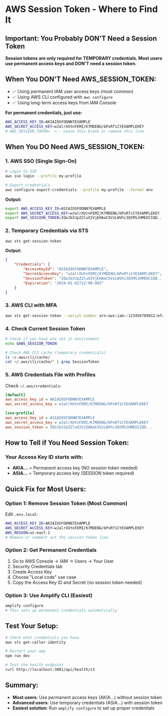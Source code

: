 # AWS Session Token - Where to Find It

## Important: You Probably DON'T Need a Session Token

**Session tokens are only required for TEMPORARY credentials. Most users use permanent access keys and DON'T need a session token.**

## When You DON'T Need AWS_SESSION_TOKEN:
- ✅ Using permanent IAM user access keys (most common)
- ✅ Using AWS CLI configured with `aws configure`
- ✅ Using long-term access keys from IAM Console

**For permanent credentials, just use:**
```bash
AWS_ACCESS_KEY_ID=AKIAIOSFODNN7EXAMPLE
AWS_SECRET_ACCESS_KEY=wJalrXUtnFEMI/K7MDENG/bPxRfiCYEXAMPLEKEY
# AWS_SESSION_TOKEN=  <-- Leave this blank or remove this line
```

## When You DO Need AWS_SESSION_TOKEN:

### 1. AWS SSO (Single Sign-On)
```bash
# Login to SSO
aws sso login --profile my-profile

# Export credentials
aws configure export-credentials --profile my-profile --format env
```

**Output:**
```bash
export AWS_ACCESS_KEY_ID=ASIAIOSFODNN7EXAMPLE
export AWS_SECRET_ACCESS_KEY=wJalrXUtnFEMI/K7MDENG/bPxRfiCYEXAMPLEKEY  
export AWS_SESSION_TOKEN=IQoJb3JpZ2luX2VjEHAaCXVzLWVhc3QtMSJHMEUCIQD...
```

### 2. Temporary Credentials via STS
```bash
aws sts get-session-token
```

**Output:**
```json
{
    "Credentials": {
        "AccessKeyId": "ASIAIOSFODNN7EXAMPLE",
        "SecretAccessKey": "wJalrXUtnFEMI/K7MDENG/bPxRfiCYEXAMPLEKEY",
        "SessionToken": "IQoJb3JpZ2luX2VjEHAaCXVzLWVhc3QtMSJHMEUCIQD...",
        "Expiration": "2024-01-01T12:00:00Z"
    }
}
```

### 3. AWS CLI with MFA
```bash
aws sts get-session-token --serial-number arn:aws:iam::123456789012:mfa/user --token-code 123456
```

### 4. Check Current Session Token
```bash
# Check if you have one set in environment
echo $AWS_SESSION_TOKEN

# Check AWS CLI cache (temporary credentials)
ls ~/.aws/cli/cache/
cat ~/.aws/cli/cache/* | grep SessionToken
```

### 5. AWS Credentials File with Profiles
Check `~/.aws/credentials`:
```ini
[default]
aws_access_key_id = AKIAIOSFODNN7EXAMPLE
aws_secret_access_key = wJalrXUtnFEMI/K7MDENG/bPxRfiCYEXAMPLEKEY

[sso-profile]
aws_access_key_id = ASIAIOSFODNN7EXAMPLE
aws_secret_access_key = wJalrXUtnFEMI/K7MDENG/bPxRfiCYEXAMPLEKEY
aws_session_token = IQoJb3JpZ2luX2VjEHAaCXVzLWVhc3QtMSJHMEUCIQD...
```

## How to Tell if You Need Session Token:

### Your Access Key ID starts with:
- **AKIA...** = Permanent access key (NO session token needed)
- **ASIA...** = Temporary access key (SESSION token required)

## Quick Fix for Most Users:

### Option 1: Remove Session Token (Most Common)
Edit `.env.local`:
```bash
AWS_ACCESS_KEY_ID=AKIAIOSFODNN7EXAMPLE
AWS_SECRET_ACCESS_KEY=wJalrXUtnFEMI/K7MDENG/bPxRfiCYEXAMPLEKEY
AWS_REGION=us-east-1
# Remove or comment out the session token line
```

### Option 2: Get Permanent Credentials
1. Go to AWS Console → IAM → Users → Your User
2. Security Credentials tab
3. Create Access Key
4. Choose "Local code" use case
5. Copy the Access Key ID and Secret (no session token needed)

### Option 3: Use Amplify CLI (Easiest)
```bash
amplify configure
# This sets up permanent credentials automatically
```

## Test Your Setup:
```bash
# Check what credentials you have
aws sts get-caller-identity

# Restart your app
npm run dev

# Test the health endpoint
curl http://localhost:3001/api/health/s3
```

## Summary:
- **Most users**: Use permanent access keys (AKIA...) without session token
- **Advanced users**: Use temporary credentials (ASIA...) with session token
- **Easiest solution**: Run `amplify configure` to set up proper credentials
